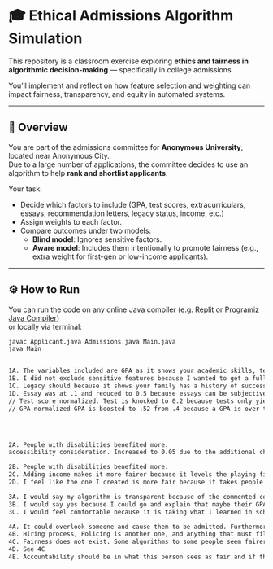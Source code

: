 # 🎓 Ethical Admissions Algorithm Simulation

This repository is a classroom exercise exploring **ethics and fairness in algorithmic decision-making** — specifically in college admissions.

You’ll implement and reflect on how feature selection and weighting can impact fairness, transparency, and equity in automated systems.

---

## 🧩 Overview

You are part of the admissions committee for **Anonymous University**, located near Anonymous City.  
Due to a large number of applications, the committee decides to use an algorithm to help **rank and shortlist applicants**.

Your task:
- Decide which factors to include (GPA, test scores, extracurriculars, essays, recommendation letters, legacy status, income, etc.)
- Assign weights to each factor.
- Compare outcomes under two models:
  - **Blind model**: Ignores sensitive factors.
  - **Aware model**: Includes them intentionally to promote fairness (e.g., extra weight for first-gen or low-income applicants).

---

## ⚙️ How to Run

You can run the code on any online Java compiler (e.g. [Replit](https://replit.com/~) or [Programiz Java Compiler](https://www.programiz.com/java-programming/online-compiler))  
or locally via terminal:

```bash
javac Applicant.java Admissions.java Main.java
java Main


1A. The variables included are GPA as it shows your academic skills, testing as it shows you during high-pressure environments. Extracurricular because it shows you during outside school hours.
1B. I did not exclude sensitive features because I wanted to get a full scope.
1C. Legacy should because it shows your family has a history of success. However it should have little weight because it more so falls on the person applying.
1D. Essay was at .1 and reduced to 0.5 because essays can be subjective and may not always reflect true potential. Furthermore, essays only show how good a student is at writing, not their overall capabilities.
// Test score normalized. Test is knocked to 0.2 because tests only yield a snapshot of the student and not the full story.
// GPA normalized GPA is boosted to .52 from .4 because a GPA is over the course over your entire career.




2A. People with disabilities benefited more. 	
accessibility consideration. Increased to 0.05 due to the additional challenges faced by students with disabilities.

2B. People with disabilities benefited more.
2C. Adding income makes it more fairer because it levels the playing field.
2D. I feel like the one I created is more fair because it takes people in special circumstances and elevates them.  

3A. I would say my algorithm is transparent because of the commented code.
3B. I would say yes because I could go and explain that maybe their GPA was too low since it was more weighted.
3C. I would feel comfortable because it is taking what I learned in school and processed it fairly.

4A. It could overlook someone and cause them to be admitted. Furthermore, disabilities could make someone make or break since it is so high.
4B. Hiring process, Policing is another one, and anything that must filter people out.
4C. Fairness does not exist. Some algorithms to some people seem fairer than others.
4D. See 4C
4E. Accountability should be in what this person sees as fair and if the majority of people agree. Specifically those who are being filtered.
